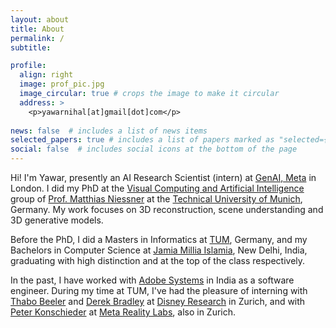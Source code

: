 ```yaml
---
layout: about
title: About
permalink: /
subtitle:

profile:
  align: right
  image: prof_pic.jpg
  image_circular: true # crops the image to make it circular
  address: >
    <p>yawarnihal[at]gmail[dot]com</p>
    
news: false  # includes a list of news items
selected_papers: true # includes a list of papers marked as "selected={true}"
social: false  # includes social icons at the bottom of the page
---
```

Hi! I'm Yawar, presently an AI Research Scientist (intern) at [GenAI, Meta](https://ai.meta.com/genai/) in London. I did my PhD at the [Visual Computing and Artificial Intelligence](https://niessnerlab.org/) group of [Prof. Matthias Niessner](https://niessnerlab.org/members/matthias_niessner/profile.html) at the [Technical University of Munich](https://www.tum.de/en/), Germany. My work focuses on 3D reconstruction, scene understanding and 3D generative models.

Before the PhD, I did a Masters in Informatics at [TUM](https://www.tum.de/en/), Germany, and my Bachelors in Computer Science at [Jamia Millia Islamia](https://www.jmi.ac.in/), New Delhi, India, graduating with high distinction and at the top of the class respectively.

In the past, I have worked with [Adobe Systems](https://www.adobe.com/) in India as a software engineer. During my time at TUM, I've had the pleasure of interning with [Thabo Beeler](https://thabobeeler.com/) and [Derek Bradley](https://people.inf.ethz.ch/~bradleyd/) at [Disney Research](https://studios.disneyresearch.com/) in Zurich, and with [Peter Konschieder](https://scholar.google.com/citations?user=CxbDDRMAAAAJ&hl=en) at [Meta Reality Labs](https://about.meta.com/realitylabs/), also in Zurich. 
